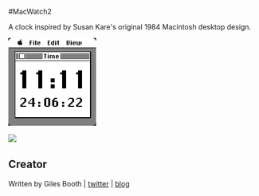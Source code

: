 #MacWatch2

A clock inspired by Susan Kare's original 1984 Macintosh desktop design.

![](screenshot.png)

![](screenshot-dark-time.png)

## Creator

Written by Giles Booth | [twitter](https://twitter.com/blogmywiki) | [blog](http://www.suppertime.co.uk/blogmywiki/)
